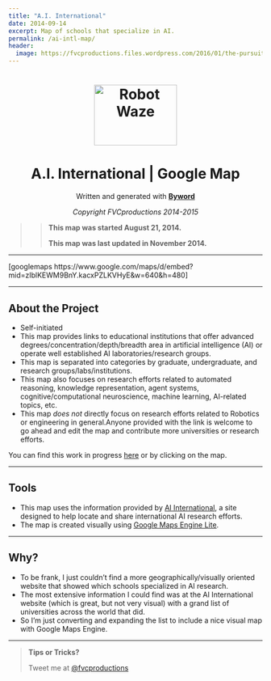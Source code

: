 ```yaml
---
title: "A.I. International"
date: 2014-09-14
excerpt: Map of schools that specialize in AI.
permalink: /ai-intl-map/
header:
  image: https://fvcproductions.files.wordpress.com/2016/01/the-pursuit-of-knowledge-14.png
---
```

<h1 style="text-align:center;"><a href="https://fvcproductions.files.wordpress.com/2014/09/robot-waze.png"><img class="aligncenter size-full wp-image-1669" src="https://fvcproductions.files.wordpress.com/2014/09/robot-waze.png" alt="Robot Waze" width="164" height="120" /></a></h1>
<p><!--more--></p>
<h1 style="text-align:center;">A.I. International | Google Map</h1>
<p style="text-align:center;">Written and generated with <strong><a href="http://bywordapp.com" target="_blank">Byword</a></strong></p>
<p style="text-align:center;"><em>Copyright FVCproductions 2014-2015</em></p>
<blockquote>
<blockquote><p><strong>This map was started August 21, 2014.</strong></p>
<p><strong>This map was last updated in November 2014.</strong></p></blockquote>
</blockquote>
<hr />
<p>[googlemaps https://www.google.com/maps/d/embed?mid=zIblKEWM9BnY.kacxPZLKVHyE&amp;w=640&amp;h=480]</p>
<hr />
<h2>About the Project</h2>
<ul>
<li>Self-initiated</li>
<li>This map provides links to educational institutions that offer advanced degrees/concentration/depth/breadth area in artificial intelligence (AI) or operate well established AI laboratories/research groups.</li>
<li>This map is separated into categories by graduate, undergraduate, and research groups/labs/institutions.</li>
<li>This map also focuses on research efforts related to automated reasoning, knowledge representation, agent systems, cognitive/computational neuroscience, machine learning, AI-related topics, etc.</li>
<li>This map <em>does not</em> directly focus on research efforts related to Robotics or engineering in general.Anyone provided with the link is welcome to go ahead and edit the map and contribute more universities or research efforts.</li>
</ul>
<p>You can find this work in progress <a title="AI International Map" href="https://mapsengine.google.com/map/edit?mid=zIblKEWM9BnY.kacxPZLKVHyE" target="_blank">here</a> or by clicking on the map.</p>
<hr />
<h2>Tools</h2>
<ul>
<li>This map uses the information provided by <a href="http://www.aiinternational.org/universities.html" target="_blank">AI International</a>, a site designed to help locate and share international AI research efforts.</li>
<li>The map is created visually using <a href="https://www.google.com/enterprise/mapsearth/products/mapsengine.html" target="_blank">Google Maps Engine Lite</a>.</li>
</ul>
<hr />
<h2>Why?</h2>
<ul>
<li>To be frank, I just couldn’t find a more geographically/visually oriented website that showed which schools specialized in AI research.</li>
<li>The most extensive information I could find was at the AI International website (which is great, but not very visual) with a grand list of universities across the world that did.</li>
<li>So I’m just converting and expanding the list to include a nice visual map with Google Maps Engine.</li>
</ul>
<hr />
<blockquote><p><strong>Tips or Tricks?</strong></p>
<p>Tweet me at <a title="FVCproductions on Twitter" href="http://twitter.com/fvcproductions" target="_blank">@fvcproductions</a></p></blockquote>
